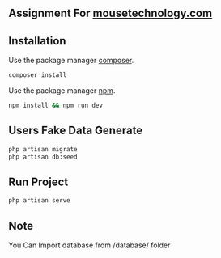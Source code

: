 ## Assignment For [mousetechnology.com](mousetechnology.com)

## Installation
Use the package manager [composer](https://getcomposer.org/).

```bash
composer install
```

Use the package manager [npm](https://www.npmjs.com/).

```bash
npm install && npm run dev
```
## Users Fake Data Generate
```bash
php artisan migrate
php artisan db:seed
```
## Run Project
```bash
php artisan serve
```
## Note
You Can Import database from /database/ folder
